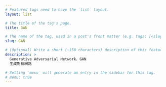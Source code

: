 ```yaml
---
# Featured tags need to have the `list` layout.
layout: list

# The title of the tag's page.
title: GAN

# The name of the tag, used in a post's front matter (e.g. tags: [<slug>]).
slug: GAN

# (Optional) Write a short (~150 characters) description of this featured tag.
description: >
  Generative Adversarial Network，GAN
  生成對抗網路

# Setting `menu` will generate an entry in the sidebar for this tag.
# menu: true
---
```

